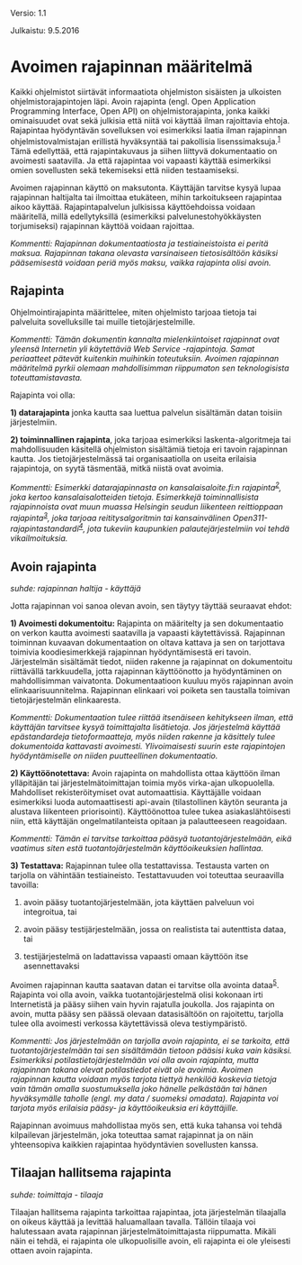 Versio: 1.1

Julkaistu: 9.5.2016



# Avoimen rajapinnan määritelmä

Kaikki ohjelmistot siirtävät informaatiota ohjelmiston sisäisten ja ulkoisten ohjelmistorajapintojen läpi. Avoin rajapinta (engl. Open Application Programming Interface, Open API) on ohjelmistorajapinta, jonka kaikki ominaisuudet ovat sekä julkisia että niitä voi käyttää ilman rajoittavia ehtoja. Rajapintaa hyödyntävän sovelluksen voi esimerkiksi laatia ilman rajapinnan ohjelmistovalmistajan erillistä hyväksyntää tai pakollisia lisenssimaksuja.<sup>[1]</sup> Tämä edellyttää, että rajapintakuvaus ja siihen liittyvä dokumentaatio on avoimesti saatavilla. Ja että rajapintaa voi vapaasti käyttää esimerkiksi omien sovellusten sekä tekemiseksi että niiden testaamiseksi.

Avoimen rajapinnan käyttö on maksutonta. Käyttäjän tarvitse kysyä lupaa rajapinnan haltijalta tai ilmoittaa etukäteen, mihin tarkoitukseen rajapintaa aikoo käyttää. Rajapintapalvelun julkisissa käyttöehdoissa voidaan määritellä, millä edellytyksillä (esimerkiksi palvelunestohyökkäysten torjumiseksi) rajapinnan käyttöä voidaan rajoittaa. 

<i>Kommentti: Rajapinnan dokumentaatiosta ja testiaineistoista ei peritä maksua. Rajapinnan takana olevasta varsinaiseen tietosisältöön käsiksi pääsemisestä voidaan periä myös maksu, vaikka rajapinta olisi avoin.</i>

## Rajapinta

Ohjelmointirajapinta määrittelee, miten ohjelmisto tarjoaa tietoja tai palveluita sovelluksille tai muille tietojärjestelmille.

<i>Kommentti: Tämän dokumentin kannalta mielenkiintoiset rajapinnat ovat yleensä Internetin yli käytettäviä Web Service -rajapintoja. Samat periaatteet pätevät kuitenkin muihinkin toteutuksiin. Avoimen rajapinnan määritelmä pyrkii olemaan mahdollisimman riippumaton sen teknologisista toteuttamistavasta.</i>

Rajapinta voi olla: 

**1) datarajapinta** jonka kautta saa luettua palvelun sisältämän datan toisiin järjestelmiin. 

**2) toiminnallinen rajapinta**, joka tarjoaa esimerkiksi laskenta-algoritmeja tai mahdollisuuden käsitellä ohjelmiston sisältämiä tietoja eri tavoin rajapinnan kautta. Jos tietojärjestelmässä tai organisaatiolla on useita erilaisia rajapintoja, on syytä täsmentää, mitkä niistä ovat avoimia.

<i>Kommentti: Esimerkki datarajapinnasta on kansalaisaloite.fi:n rajapinta<sup>[2]</sup>, joka kertoo kansalaisalotteiden tietoja. Esimerkkejä toiminnallisista rajapinnoista ovat muun muassa Helsingin seudun liikenteen reittioppaan rajapinta<sup>[3]</sup>, joka tarjoaa reititysalgoritmin tai kansainvälinen Open311-rajapintastandardi<sup>[4]</sup>, jota tukeviin kaupunkien palautejärjestelmiin voi tehdä vikailmoituksia.</i>

## Avoin rajapinta

*suhde: rajapinnan haltija - käyttäjä*

Jotta rajapinnan voi sanoa olevan avoin, sen täytyy täyttää seuraavat ehdot:

**1) Avoimesti dokumentoitu:** Rajapinta on määritelty ja sen dokumentaatio on verkon kautta avoimesti saatavilla ja vapaasti käytettävissä.  Rajapinnan toiminnan kuvaavan dokumentaation on oltava kattava ja sen on tarjottava toimivia koodiesimerkkejä rajapinnan hyödyntämisestä eri tavoin. Järjestelmän sisältämät tiedot, niiden rakenne ja rajapinnat on dokumentoitu riittävällä tarkkuudella, jotta rajapinnan käyttöönotto ja hyödyntäminen on mahdollisimman vaivatonta. Dokumentaatioon kuuluu myös rajapinnan avoin elinkaarisuunnitelma. Rajapinnan elinkaari voi poiketa sen taustalla toimivan tietojärjestelmän elinkaaresta.

<i>Kommentti: Dokumentaation tulee riittää itsenäiseen kehitykseen ilman, että käyttäjän tarvitsee kysyä toimittajalta lisätietoja. Jos järjestelmä käyttää epästandardeja tietoformaatteja, myös niiden rakenne ja käsittely tulee dokumentoida kattavasti avoimesti. Ylivoimaisesti suurin este rajapintojen hyödyntämiselle on niiden puutteellinen dokumentaatio.</i>

**2) Käyttöönotettava:** Avoin rajapinta on mahdollista ottaa käyttöön ilman ylläpitäjän tai järjestelmätoimittajan toimia myös virka-ajan ulkopuolella. Mahdolliset rekisteröitymiset ovat automaattisia. Käyttäjälle voidaan esimerkiksi luoda automaattisesti api-avain (tilastollinen käytön seuranta ja alustava liikenteen priorisointi). Käyttöönottoa tulee tukea asiakaslähtöisesti niin, että käyttäjän ongelmatilanteista opitaan ja palautteeseen reagoidaan.

<i>Kommentti: Tämän ei tarvitse tarkoittaa pääsyä tuotantojärjestelmään, eikä vaatimus siten estä tuotantojärjestelmän käyttöoikeuksien hallintaa.</i>

**3) Testattava:** Rajapinnan tulee olla testattavissa. Testausta varten on tarjolla on vähintään testiaineisto. Testattavuuden voi toteuttaa seuraavilla tavoilla:

1. avoin pääsy tuotantojärjestelmään, jota käyttäen palveluun voi integroitua, tai

2. avoin pääsy testijärjestelmään, jossa on realistista tai autenttista dataa, tai

3. testijärjestelmä on ladattavissa vapaasti omaan käyttöön itse asennettavaksi

Avoimen rajapinnan kautta saatavan datan ei tarvitse olla avointa dataa<sup>[5]</sup>. Rajapinta voi olla avoin, vaikka tuotantojärjestelmä olisi kokonaan irti Internetistä ja pääsy siihen vain hyvin rajatulla joukolla. Jos rajapinta on avoin, mutta pääsy sen päässä olevaan datasisältöön on rajoitettu, tarjolla tulee olla avoimesti verkossa käytettävissä oleva testiympäristö.

<i>Kommentti: Jos järjestelmään on tarjolla avoin rajapinta, ei se tarkoita, että tuotantojärjestelmään tai sen sisältämään tietoon pääsisi kuka vain käsiksi. Esimerkiksi potilastietojärjestelmään voi olla avoin rajapinta, mutta rajapinnan takana olevat potilastiedot eivät ole avoimia. Avoimen rajapinnan kautta voidaan myös tarjota tiettyä henkilöä koskevia tietoja vain tämän omalla suostumuksella joko hänelle pelkästään tai hänen hyväksymälle taholle (engl. my data / suomeksi omadata). Rajapinta voi tarjota myös erilaisia pääsy- ja käyttöoikeuksia eri käyttäjille.</i>

Rajapinnan avoimuus mahdollistaa myös sen, että kuka tahansa voi tehdä kilpailevan järjestelmän, joka toteuttaa samat rajapinnat ja on näin yhteensopiva kaikkien rajapintaa hyödyntävien sovellusten kanssa.

## Tilaajan hallitsema rajapinta

*suhde: toimittaja - tilaaja*

Tilaajan hallitsema rajapinta tarkoittaa rajapintaa, jota järjestelmän tilaajalla on oikeus käyttää ja levittää haluamallaan tavalla. Tällöin tilaaja voi halutessaan avata rajapinnan järjestelmätoimittajasta riippumatta. Mikäli näin ei tehdä, ei rajapinta ole ulkopuolisille avoin, eli rajapinta ei ole yleisesti ottaen avoin rajapinta.

[1]: http://www.kdk.fi/fi/kokonaisarkkitehtuuri/sanasto
[2]: https://www.kansalaisaloite.fi/api
[3]: http://developer.reittiopas.fi/pages/fi/reittiopas-api
[4]: http://www.open311.org/
[5]: http://opendefinition.org/
